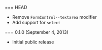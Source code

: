 === HEAD

* Remove `FormControl--textarea` modifier
* Add support for `select`

=== 0.1.0 (September 4, 2013)

* Initial public release